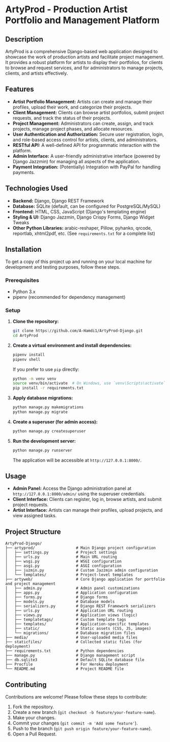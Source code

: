 # ArtyProd - Production Artist Portfolio and Management Platform

## Description

ArtyProd is a comprehensive Django-based web application designed to showcase the work of production artists and facilitate project management. It provides a robust platform for artists to display their portfolios, for clients to browse and request services, and for administrators to manage projects, clients, and artists effectively.

## Features

*   **Artist Portfolio Management:** Artists can create and manage their profiles, upload their work, and categorize their projects.
*   **Client Management:** Clients can browse artist portfolios, submit project requests, and track the status of their projects.
*   **Project Management:** Administrators can create, assign, and track projects, manage project phases, and allocate resources.
*   **User Authentication and Authorization:** Secure user registration, login, and role-based access control for artists, clients, and administrators.
*   **RESTful API:** A well-defined API for programmatic interaction with the platform.
*   **Admin Interface:** A user-friendly administrative interface (powered by Django Jazzmin) for managing all aspects of the application.
*   **Payment Integration:** (Potentially) Integration with PayPal for handling payments.

## Technologies Used

*   **Backend:** Django, Django REST Framework
*   **Database:** SQLite (default, can be configured for PostgreSQL/MySQL)
*   **Frontend:** HTML, CSS, JavaScript (Django's templating engine)
*   **Styling & UI:** Django Jazzmin, Django Crispy Forms, Django Widget Tweaks
*   **Other Python Libraries:** arabic-reshaper, Pillow, pyhanko, qrcode, reportlab, xhtml2pdf, etc. (See `requirements.txt` for a complete list)

## Installation

To get a copy of this project up and running on your local machine for development and testing purposes, follow these steps.

### Prerequisites

*   Python 3.x
*   pipenv (recommended for dependency management)

### Setup

1.  **Clone the repository:**

    ```bash
    git clone https://github.com/A-Hamdi1/ArtyProd-Django.git
    cd ArtyProd
    ```

2.  **Create a virtual environment and install dependencies:**

    ```bash
    pipenv install
    pipenv shell
    ```
    If you prefer to use `pip` directly:
    ```bash
    python -m venv venv
    source venv/bin/activate  # On Windows, use `venv\Scripts\activate`
    pip install -r requirements.txt
    ```

3.  **Apply database migrations:**

    ```bash
    python manage.py makemigrations
    python manage.py migrate
    ```

4.  **Create a superuser (for admin access):**

    ```bash
    python manage.py createsuperuser
    ```

5.  **Run the development server:**

    ```bash
    python manage.py runserver
    ```

    The application will be accessible at `http://127.0.0.1:8000/`.

## Usage

*   **Admin Panel:** Access the Django administration panel at `http://127.0.0.1:8000/admin/` using the superuser credentials.
*   **Client Interface:** Clients can register, log in, browse artists, and submit project requests.
*   **Artist Interface:** Artists can manage their profiles, upload projects, and view assigned tasks.

## Project Structure

```
ArtyProd-Django/
├── artyprod/                  # Main Django project configuration
│   ├── settings.py            # Project settings
│   ├── urls.py                # Main URL routing
│   ├── wsgi.py                # WSGI configuration
│   ├── asgi.py                # ASGI configuration
│   ├── juzmin.py              # Custom Jazzmin admin configuration
│   └── templates/             # Project-level templates
├── artyweb/                   # Core Django application for portfolio and project management
│   ├── admin.py               # Admin panel customizations
│   ├── apps.py                # Application configuration
│   ├── forms.py               # Django forms
│   ├── models.py              # Database models
│   ├── serializers.py         # Django REST Framework serializers
│   ├── urls.py                # Application URL routing
│   ├── views.py               # Application views (logic)
│   ├── templatetags/          # Custom template tags
│   ├── templates/             # Application-specific templates
│   ├── static/                # Static assets (CSS, JS, images)
│   └── migrations/            # Database migration files
├── media/                     # User-uploaded media files
├── staticfiles/               # Collected static files (for deployment)
├── requirements.txt           # Python dependencies
├── manage.py                  # Django management script
├── db.sqlite3                 # Default SQLite database file
├── Procfile                   # For Heroku deployment
└── README.md                  # Project README file
```

## Contributing

Contributions are welcome! Please follow these steps to contribute:

1.  Fork the repository.
2.  Create a new branch (`git checkout -b feature/your-feature-name`).
3.  Make your changes.
4.  Commit your changes (`git commit -m 'Add some feature'`).
5.  Push to the branch (`git push origin feature/your-feature-name`).
6.  Open a Pull Request.
